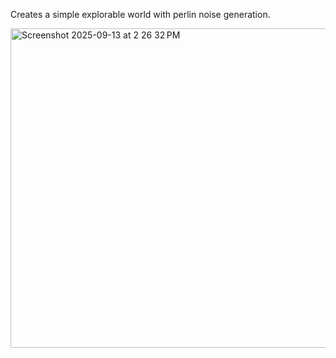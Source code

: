 Creates a simple explorable world with perlin noise generation.

<img width="512" height="511" alt="Screenshot 2025-09-13 at 2 26 32 PM" src="https://github.com/user-attachments/assets/b020cadb-3f9f-48e3-a459-97071ca6dd5e" />
